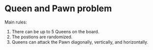 # Queen and Pawn problem

Main rules:
  1. There can be up to 5 Queens on the board.
  2. The postions are randomized.
  3. Queens can attack the Pawn diagonally, vertically, and horizontally.

